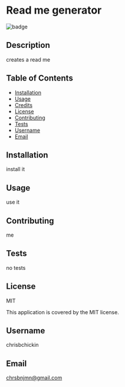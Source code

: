 # Read me generator
  ![badge](https://img.shields.io/badge/<License>-<MIT>-<blue>)
## Description
creates a read me
## Table of Contents

- [Installation](#installation)
- [Usage](#usage)
- [Credits](#credits)
- [License](#license)
- [Contributing](#contributing)
- [Tests](#tests)
- [Username](#Username)
- [Email](#Email)

## Installation
install it

## Usage
use it
## Contributing
me
## Tests
no tests
## License
MIT

This application is covered by the MIT license. 
## Username
chrisbchickin
## Email
chrsbnjmn@gmail.com


